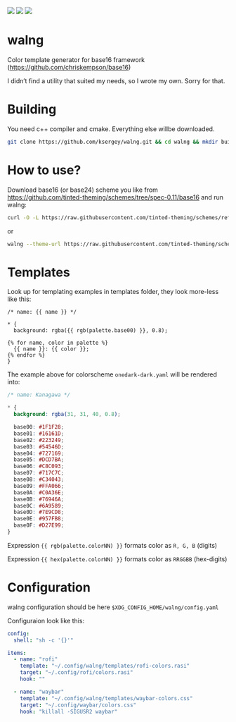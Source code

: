 [<img src="https://img.shields.io/github/license/ksergey/walng">](https://opensource.org/license/mit)
[<img src="https://img.shields.io/github/actions/workflow/status/ksergey/walng/build-and-test.yml?logo=linux">](https://github.com/ksergey/walng/actions/workflows/build-and-test.yml)
[<img src="https://img.shields.io/badge/language-C%2B%2B23-red">](https://en.wikipedia.org/wiki/C%2B%2B23)

# walng

Color template generator for base16 framework (https://github.com/chriskempson/base16)

I didn’t find a utility that suited my needs, so I wrote my own. Sorry for that.

# Building

You need c++ compiler and cmake. Everything else willbe downloaded.

```sh
git clone https://github.com/ksergey/walng.git && cd walng && mkdir build && cd build && cmake .. && make

```

# How to use?

Download base16 (or base24) scheme you like from https://github.com/tinted-theming/schemes/tree/spec-0.11/base16 and
run walng:

```sh
curl -O -L https://raw.githubusercontent.com/tinted-theming/schemes/refs/heads/spec-0.11/base16/terracotta.yaml && ./walng --theme-file terracotta.yaml

```

or

```sh
walng --theme-url https://raw.githubusercontent.com/tinted-theming/schemes/refs/heads/spec-0.11/base16/terracotta.yaml

```


# Templates

Look up for templating examples in templates folder, they look more-less like this:

```jinja
/* name: {{ name }} */

* {
  background: rgba({{ rgb(palette.base00) }}, 0.8);

{% for name, color in palette %}
  {{ name }}: {{ color }};
{% endfor %}
}

```

The example above for colorscheme `onedark-dark.yaml` will be rendered into:

```css
/* name: Kanagawa */

* {
  background: rgba(31, 31, 40, 0.8);

  base00: #1F1F28;
  base01: #16161D;
  base02: #223249;
  base03: #54546D;
  base04: #727169;
  base05: #DCD7BA;
  base06: #C8C093;
  base07: #717C7C;
  base08: #C34043;
  base09: #FFA066;
  base0A: #C0A36E;
  base0B: #76946A;
  base0C: #6A9589;
  base0D: #7E9CD8;
  base0E: #957FB8;
  base0F: #D27E99;
}

```

Expression `{{ rgb(palette.colorNN) }}` formats color as `R, G, B` (digits)

Expression `{{ hex(palette.colorNN) }}` formats color as `RRGGBB` (hex-digits)

# Configuration

walng configuration should be here `$XDG_CONFIG_HOME/walng/config.yaml`

Configuraion look like this:

```yaml
config:
  shell: "sh -c '{}'"

items:
  - name: "rofi"
    template: "~/.config/walng/templates/rofi-colors.rasi"
    target: "~/.config/rofi/colors.rasi"
    hook: ""

  - name: "waybar"
    template: "~/.config/walng/templates/waybar-colors.css"
    target: "~/.config/waybar/colors.css"
    hook: "killall -SIGUSR2 waybar"

```
